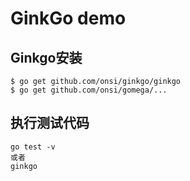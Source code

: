 # GinkGo demo
## Ginkgo安装
```
$ go get github.com/onsi/ginkgo/ginkgo
$ go get github.com/onsi/gomega/...
```
## 执行测试代码
```
go test -v
或者
ginkgo
```
